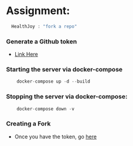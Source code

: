 # Assignment:
```c
  HealthJoy : "fork a repo"
```

### Generate a Github token

* [Link Here](https://github.com/settings/tokens)


### Starting the server via docker-compose
```c
    docker-compose up -d --build
```


### Stopping the server via docker-compose:
```c
    docker-compose down -v    
```

### Creating a Fork
* Once you have the token, go [here](/sub)
